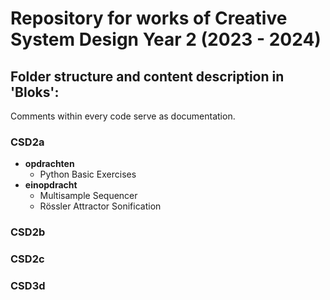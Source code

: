 # Repository for works of Creative System Design Year 2 (2023 - 2024)

## Folder structure and content description in 'Bloks':

Comments within every code serve as documentation.

### CSD2a
- **opdrachten**
    - Python Basic Exercises
- **einopdracht**
    - Multisample Sequencer
    - Rössler Attractor Sonification

### CSD2b

### CSD2c

### CSD3d
